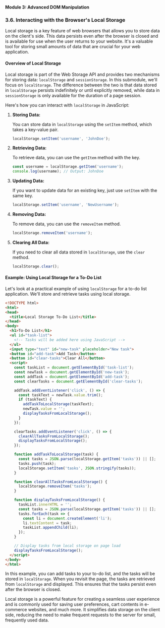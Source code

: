 **Module 3: Advanced DOM Manipulation**

### 3.6. Interacting with the Browser's Local Storage

Local storage is a key feature of web browsers that allows you to store data on the client's side. This data persists even after the browser is closed and is available for use when the user returns to your website. It's a valuable tool for storing small amounts of data that are crucial for your web application.

#### Overview of Local Storage

Local storage is part of the Web Storage API and provides two mechanisms for storing data: `localStorage` and `sessionStorage`. In this submodule, we'll focus on `localStorage`. The difference between the two is that data stored in `localStorage` persists indefinitely or until explicitly removed, while data in `sessionStorage` is only available for the duration of a page session.

Here's how you can interact with `localStorage` in JavaScript:

1. **Storing Data:**

   You can store data in `localStorage` using the `setItem` method, which takes a key-value pair.

   ```javascript
   localStorage.setItem('username', 'JohnDoe');
   ```

2. **Retrieving Data:**

   To retrieve data, you can use the `getItem` method with the key.

   ```javascript
   const username = localStorage.getItem('username');
   console.log(username); // Output: JohnDoe
   ```

3. **Updating Data:**

   If you want to update data for an existing key, just use `setItem` with the same key.

   ```javascript
   localStorage.setItem('username', 'NewUsername');
   ```

4. **Removing Data:**

   To remove data, you can use the `removeItem` method.

   ```javascript
   localStorage.removeItem('username');
   ```

5. **Clearing All Data:**

   If you need to clear all data stored in `localStorage`, use the `clear` method.

   ```javascript
   localStorage.clear();
   ```

#### Example: Using Local Storage for a To-Do List

Let's look at a practical example of using `localStorage` for a to-do list application. We'll store and retrieve tasks using local storage.

```html
<!DOCTYPE html>
<html>
<head>
  <title>Local Storage To-Do List</title>
</head>
<body>
  <h1>To-Do List</h1>
  <ul id="task-list">
    <!-- Tasks will be added here using JavaScript -->
  </ul>
  <input type="text" id="new-task" placeholder="New task">
  <button id="add-task">Add Task</button>
  <button id="clear-tasks">Clear All</button>
  <script>
    const taskList = document.getElementById('task-list');
    const newTask = document.getElementById('new-task');
    const addTask = document.getElementById('add-task');
    const clearTasks = document.getElementById('clear-tasks');

    addTask.addEventListener('click', () => {
      const taskText = newTask.value.trim();
      if (taskText) {
        addTaskToLocalStorage(taskText);
        newTask.value = '';
        displayTasksFromLocalStorage();
      }
    });

    clearTasks.addEventListener('click', () => {
      clearAllTasksFromLocalStorage();
      displayTasksFromLocalStorage();
    });

    function addTaskToLocalStorage(task) {
      const tasks = JSON.parse(localStorage.getItem('tasks')) || [];
      tasks.push(task);
      localStorage.setItem('tasks', JSON.stringify(tasks));
    }

    function clearAllTasksFromLocalStorage() {
      localStorage.removeItem('tasks');
    }

    function displayTasksFromLocalStorage() {
      taskList.innerHTML = '';
      const tasks = JSON.parse(localStorage.getItem('tasks')) || [];
      tasks.forEach(task => {
        const li = document.createElement('li');
        li.textContent = task;
        taskList.appendChild(li);
      });
    }

    // Display tasks from local storage on page load
    displayTasksFromLocalStorage();
  </script>
</body>
</html>
```

In this example, you can add tasks to your to-do list, and the tasks will be stored in `localStorage`. When you revisit the page, the tasks are retrieved from `localStorage` and displayed. This ensures that the tasks persist even after the browser is closed.

Local storage is a powerful feature for creating a seamless user experience and is commonly used for saving user preferences, cart contents in e-commerce websites, and much more. It simplifies data storage on the client side, reducing the need to make frequent requests to the server for small, frequently used data.

